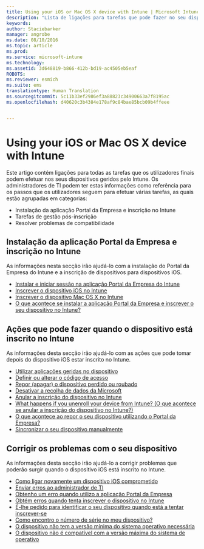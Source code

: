 ```yaml
---
title: Using your iOS or Mac OS X device with Intune | Microsoft Intune
description: "Lista de ligações para tarefas que pode fazer no seu dispositivo móvel iOS ou Mac OS X quando este está inscrito no Intune"
keywords: 
author: Staciebarker
manager: angrobe
ms.date: 08/10/2016
ms.topic: article
ms.prod: 
ms.service: microsoft-intune
ms.technology: 
ms.assetid: 3d648819-b866-412b-bd19-ac4505eb5eaf
ROBOTS: 
ms.reviewer: esmich
ms.suite: ems
translationtype: Human Translation
ms.sourcegitcommit: 5c11b33ef2986ef3a88823c34900663a7f8195ac
ms.openlocfilehash: d40620c3b4384e178af9c84bae85bcb09b4ffeee


---
```


# Using your iOS or Mac OS X device with Intune

Este artigo contém ligações para todas as tarefas que os utilizadores finais podem efetuar nos seus dispositivos geridos pelo Intune. Os administradores de TI podem ter estas informações como referência para os passos que os utilizadores seguem para efetuar várias tarefas, as quais estão agrupadas em categorias: 
- Instalação da aplicação Portal da Empresa e inscrição no Intune 
- Tarefas de gestão pós-inscrição
- Resolver problemas de compatibilidade

## Instalação da aplicação Portal da Empresa e inscrição no Intune

As informações nesta secção irão ajudá-lo com a instalação do Portal da Empresa do Intune e a inscrição de dispositivos para dispositivos iOS.

- [Instalar e iniciar sessão na aplicação Portal da Empresa do Intune](install-and-sign-in-to-the-intune-company-portal-app-ios.md)
- [Inscrever o dispositivo iOS no Intune](enroll-your-device-in-intune-ios.md)
- [Inscrever o dispositivo Mac OS X no Intune](enroll-your-device-in-intune-mac-os-x.md)
- [O que acontece se instalar a aplicação Portal da Empresa e inscrever o seu dispositivo no Intune?](what-happens-if-you-install-the-Company-Portal-app-and-enroll-your-device-in-intune-ios.md)

## Ações que pode fazer quando o dispositivo está inscrito no Intune

As informações desta secção irão ajudá-lo com as ações que pode tomar depois do dispositivo iOS estar inscrito no Intune.

- [Utilizar aplicações geridas no dispositivo](use-managed-apps-on-your-device-ios.md)
- [Definir ou alterar o código de acesso](set-or-change-your-passcode-ios.md)
- [Repor (apagar) o dispositivo perdido ou roubado](reset-erase-your-lost-or-stolen-device-ios.md)
- [Desativar a recolha de dados da Microsoft](turn-off-microsoft-usage-data-collection-ios.md)
- [Anular a inscrição do dispositivo no Intune](unenroll-your-device-from-intune-ios.md)
- [What happens if you unenroll your device from Intune? (O que acontece se anular a inscrição do dispositivo no Intune?)](what-happens-if-you-unenroll-your-device-from-intune-ios.md)
- [O que acontece ao repor o seu dispositivo utilizando o Portal da Empresa?](what-happens-if-you-reset-your-device-using-the-company-portal-ios.md)
- [Sincronizar o seu dispositivo manualmente](sync-your-device-manually-ios.md)

## Corrigir os problemas com o seu dispositivo

As informações desta secção irão ajudá-lo a corrigir problemas que poderão surgir quando o dispositivo iOS está inscrito no Intune.

- [Como ligar novamente um dispositivo iOS comprometido](how-to-reconnect-a-compromised-ios-device.md)
- [Enviar erros ao administrador de TI](send-errors-to-your-it-admin-ios.md)
- [Obtenho um erro quando utilizo a aplicação Portal da Empresa](you-get-an-error-while-using-the-company-portal-app-ios.md)
- [Obtém erros quando tenta inscrever o dispositivo no Intune](you-see-errors-while-trying-to-enroll-your-device-in-intune-ios.md)
- [É-lhe pedido para identificar o seu dispositivo quando está a tentar inscrever-se](you-are-asked-to-identify-your-device-when-trying-to-enroll-ios.md)
- [Como encontro o número de série no meu dispositivo?](how-do-i-find-the-serial-number-on-my-device-ios.md)
- [O dispositivo não tem a versão mínima do sistema operativo necessária](device-doesnt-have-the-required-minimum-operating-system-version-ios.md)
- [O dispositivo não é compatível com a versão máxima do sistema de operativo](device-doesnt-comply-with-the-maximum-operating-system-version-ios.md)



<!--HONumber=Aug16_HO2-->



